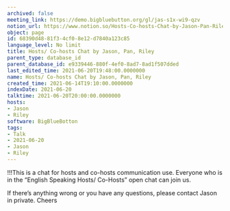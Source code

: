 ```yaml
---
archived: false
meeting_link: https://demo.bigbluebutton.org/gl/jas-s1x-wi9-qzv
notion_url: https://www.notion.so/Hosts-Co-hosts-Chat-by-Jason-Pan-Riley-68390d4881f34cf08e12d7840a123c85
object: page
id: 68390d48-81f3-4cf0-8e12-d7840a123c85
language_level: No limit
title: Hosts/ Co-hosts Chat by Jason, Pan, Riley
parent_type: database_id
parent_database_id: e9339446-880f-4ef0-8ad7-8ad1f507dded
last_edited_time: 2021-06-20T19:48:00.0000000
name: Hosts/ Co-hosts Chat by Jason, Pan, Riley
created_time: 2021-06-14T19:10:00.0000000
indexDate: 2021-06-20
talktime: 2021-06-20T20:00:00.0000000
hosts:
- Jason
- Riley
software: BigBlueBotton
tags:
- Talk
- 2021-06-20
- Jason
- Riley
---
```


!!!This is a chat for hosts and co-hosts communication use. Everyone who is in the “English Speaking Hosts/ Co-Hosts” open chat can join us.

If there’s anything wrong or you have any questions, please contact Jason in private. Cheers


